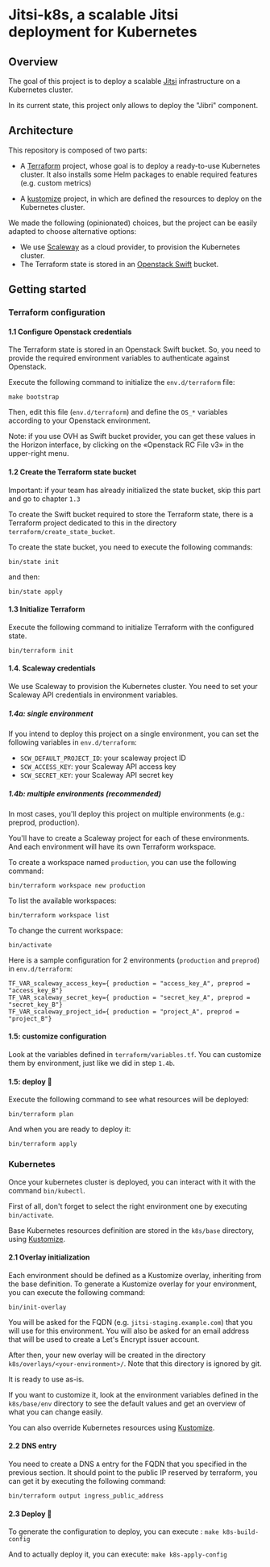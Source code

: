# Jitsi-k8s, a scalable Jitsi deployment for Kubernetes

## Overview

The goal of this project is to deploy a scalable [Jitsi](https://github.com/jitsi/jitsi-meet)
infrastructure on a Kubernetes cluster.

In its current state, this project only allows to deploy the "Jibri" component.

## Architecture

This repository is composed of two parts:

 - A [Terraform](https://www.terraform.io/) project, whose goal is to deploy a ready-to-use Kubernetes
   cluster. It also installs some Helm packages to enable required features (e.g. custom metrics)

 - A [kustomize](https://kustomize.io/) project, in which are defined the resources to deploy on
   the Kubernetes cluster.


We made the following (opinionated) choices, but the project can be easily adapted to choose alternative options:

- We use [Scaleway](https://www.scaleway.com/) as a cloud provider, to provision the Kubernetes cluster.
- The Terraform state is stored in an [Openstack Swift](https://docs.openstack.org/swift/latest/) bucket.


## Getting started

### Terraform configuration

#### 1.1 Configure Openstack credentials

The Terraform state is stored in an Openstack Swift bucket.
So, you need to provide the required environment variables to authenticate against Openstack.

Execute the following command to initialize the `env.d/terraform` file:

```
make bootstrap
```

Then, edit this file (`env.d/terraform`) and define the `OS_*` variables according to your Openstack environment.

Note: if you use OVH as Swift bucket provider, you can get these values in the Horizon interface, by clicking on the «Openstack RC File v3» in the upper-right menu.

#### 1.2 Create the Terraform state bucket

Important: if your team has already initialized the state bucket, skip this part and go to chapter `1.3`

To create the Swift bucket required to store the Terraform state, there is a
Terraform project dedicated to this in the directory `terraform/create_state_bucket`.

To create the state bucket, you need to execute the following commands:

```bin/state init```

and then:

```bin/state apply```

#### 1.3 Initialize Terraform

Execute the following command to initialize Terraform with the configured state.

```bin/terraform init```

#### 1.4. Scaleway credentials

We use Scaleway to provision the Kubernetes cluster. You need to set your Scaleway API credentials in environment variables.

##### 1.4a: single environment

If you intend to deploy this project on a single environment, you can set the following variables in `env.d/terraform`:

- `SCW_DEFAULT_PROJECT_ID`: your scaleway project ID
- `SCW_ACCESS_KEY`: your Scaleway API access key
- `SCW_SECRET_KEY`: your Scaleway API secret key

##### 1.4b: multiple environments (recommended)

In most cases, you'll deploy this project on multiple environments (e.g.: preprod, production).

You'll have to create a Scaleway project for each of these environments.
And each environment will have its own Terraform workspace.

To create a workspace named `production`, you can use the following command:

```bin/terraform workspace new production```

To list the available workspaces:

```bin/terraform workspace list```

To change the current workspace:

```bin/activate```

Here is a sample configuration for 2 environments (`production` and `preprod`) in `env.d/terraform`:

```
TF_VAR_scaleway_access_key={ production = "access_key_A", preprod = "access_key_B"}
TF_VAR_scaleway_secret_key={ production = "secret_key_A", preprod = "secret_key_B"}
TF_VAR_scaleway_project_id={ production = "project_A", preprod = "project_B"}
```

#### 1.5: customize configuration

Look at the variables defined in `terraform/variables.tf`.
You can customize them by environment, just like we did in step `1.4b`.

#### 1.5: deploy :rocket:

Execute the following command to see what resources will be deployed:

```bin/terraform plan```

And when you are ready to deploy it:

```bin/terraform apply```


### Kubernetes

Once your kubernetes cluster is deployed, you can interact with it with the command `bin/kubectl`.

First of all, don't forget to select the right environment one by executing `bin/activate`.

Base Kubernetes resources definition are stored in the `k8s/base` directory, using [Kustomize](https://kustomize.io/).

#### 2.1 Overlay initialization

Each environment should be defined as a Kustomize overlay, inheriting from the base definition.
To generate a Kustomize overlay for your environment, you can execute the following command:

```shell
bin/init-overlay
```

You will be asked for the FQDN (e.g. `jitsi-staging.example.com`) that you will use for this environment.
You will also be asked for an email address that will be used to create a Let's Encrypt issuer account.

After then, your new overlay will be created in the directory `k8s/overlays/<your-environment>/`.
Note that this directory is ignored by git.

It is ready to use as-is.

If you want to customize it, look at the environment variables defined in the `k8s/base/env` directory to see the default
values and get an overview of what you can change easily.

You can also override Kubernetes resources using [Kustomize](https://kustomize.io/).

#### 2.2 DNS entry

You need to create a DNS `A` entry for the FQDN that you specified in the previous section.
It should point to the public IP reserved by terraform, you can get it by executing the
following command:

```shell
bin/terraform output ingress_public_address
```

#### 2.3 Deploy :rocket:


To generate the configuration to deploy, you can execute :
```make k8s-build-config```

And to actually deploy it, you can execute:
```make k8s-apply-config```
